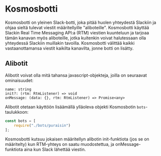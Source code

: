 Kosmosbotti
===========

Kosmosbotti on yleinen Slack-botti, joka pitää huolen yhteydestä 
Slackiin ja ohjaa sieltä tulevat viestit määritellyille "aliboteille". Kosmosbotti käyttää
Slackin Real Time Messaging API:a (RTM) viestien kuunteluun ja tarjoaa tämän kanavan myös aliboteille, 
jotka kuitenkin voivat halutessaan olla yhteydessä Slackiin muillakin tavoilla. Kosmosbotti välittää 
kaikki vastaanottamansa viestit kaikilta kanavilta, jonne botti on lisätty.

Alibotit
--------

Alibotit voivat olla mitä tahansa javascript-objekteja, joilla on seuraavat ominaisuudet:

```
name: string
init?: (rtm: RtmListener) => void
onMessage: (data: {}, rtm: RtmListener) => Promise<any>
```

Alibotit otetaan käyttöön lisäämällä ylläoleva objekti Kosmosbotin `bots`-taulukkoon:
```javascript
const bots = [
    require("./bots/puraisin")
];
```

Kosmosbotti kutsuu jokaisen määritellyn alibotin init-funktiota (jos se on määritelty) kun 
RTM-yhteys on saatu muodostettua, ja onMessage-funktiota aina kun Slack lähettää viestin.